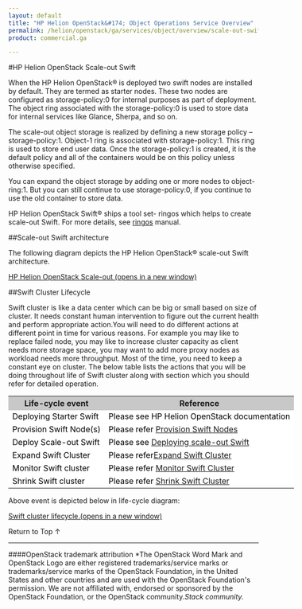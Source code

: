 ```yaml
---
layout: default
title: "HP Helion OpenStack&#174; Object Operations Service Overview"
permalink: /helion/openstack/ga/services/object/overview/scale-out-swift/
product: commercial.ga

---
```

<!--UNDER REVISION-->

<script>

function PageRefresh {
onLoad="window.refresh"
}

PageRefresh();

</script>

<!--
<p style="font-size: small;"> <a href="/helion/openstack/ga/services/object/overview/">&#9664; PREV</a> | <a href="/helion/openstack/services/overview/">&#9650; UP</a> | <a href="/helion/openstack/ga/services/swift/deployment-scale-out/"> NEXT &#9654</a> </p>
-->

#HP Helion OpenStack Scale-out Swift

<!---
HP Helion OpenStack&reg; offers  an optional Swift scale-out cluster instance of between two and twelve servers that is used for production cloud Object storage use. Scale-Out Swift extends the Starter Swift Cluster, which enables greater capacity while maintaining any initial data present in Starter Swift. --->



When the HP Helion OpenStack&reg; is deployed two swift nodes are installed by default. They are termed as starter nodes. These two nodes are configured as storage-policy:0 for internal purposes as part of deployment. The object ring associated with the storage-policy:0 is used to store data for internal services like Glance, Sherpa, and so on. 

The scale-out object storage is realized by defining a new storage policy – storage-policy:1. Object-1 ring is associated with storage-policy:1. This ring is used to store end user data. Once the storage-policy:1 is created,  it is the default policy and all of the containers would be on this policy unless otherwise specified.


You can expand the object storage by adding one or more nodes to object-ring:1. But you can still continue to use storage-policy:0, if you continue to use the old container to store data.

HP Helion OpenStack Swift&reg; ships a tool set- ringos which helps to create scale-out Swift. For more details, see [ringos]( /helion/openstack/GA1/services/object/pyringos/) manual.


##Scale-out Swift architecture 

The following diagram depicts the HP Helion OpenStack&reg; scale-out Swift architecture.

<a href="javascript:window.open('/content/documentation/media/swift_deployment-architecture-different-object-without-overcloud-controller-nodes.png','_blank','toolbar=no,menubar=no,resizable=yes,scrollbars=yes')">HP Helion OpenStack Scale-out (opens in a new window)</a>



##Swift Cluster Lifecycle

Swift cluster is like a data center which can be big or small based on size of cluster. It needs constant human intervention to figure out the current health and perform appropriate action.You will need to do different actions at different point in time for various reasons. For example you may like to replace failed node, you may like to increase cluster capacity as client needs more storage space, you may want to add more proxy nodes as workload needs more throughput. Most of the time, you need to keep a constant eye on cluster. The below table lists the actions that you will be doing throughout life of Swift cluster along with section which you should refer for detailed operation.

<table style="text-align: left; vertical-align: top; width:650px;">
<tr style="background-color: #C8C8C8;">
	<th><center>Life-cycle event<center></th>
	<th><center>Reference</center></th>
    </tr>
<tr style="background-color: white; color: black;">
	<td>Deploying Starter Swift</td>
	<td>Please see HP Helion OpenStack documentation</td>
   </tr>
<tr style="background-color: white; color: black;">
	<td>Provision Swift Node(s) </td>
	<td>Please refer <a href="/helion/openstack/ga/services/swift/provision-nodes/">Provision Swift Nodes</a></td> 
</td>
   </tr>
<tr style="background-color: white; color: black;">
	<td>Deploy Scale-out Swift</td>
	<td>Please see <a href=" /helion/openstack/ga/services/swift/deployment-scale-out/">Deploying scale-out Swift</a></td>
    </tr>
<tr style="background-color: white; color: black;">
	<td>Expand Swift Cluster</td>
	<td>Please refer<a href="/helion/openstack/ga/services/object/swift/expand-cluster/">Expand Swift Cluster</a></td>
    </tr>
<tr style="background-color: white; color: black;">
	<td>Monitor Swift cluster</td>
	<td>Please refer <a href="/helion/openstack/ga/services/object/swift/Monitor-cluster/">Monitor Swift Cluster</a></td>
    </tr>
<tr style="background-color: white; color: black;">
	<td>Shrink Swift cluster</td>
	<td>Please refer <a href="/helion/openstack/ga/services/object/swift/shrink-cluster/">Shrink Swift Cluster</a></td>
    </tr>
</table>

Above event is depicted below in life-cycle diagram:

<a href="javascript:window.open('/content/documentation/media/swift-cluster-lifecycle.png','_blank','toolbar=no,menubar=no,resizable=yes,scrollbars=yes')">Swift cluster lifecycle.(opens in a new window) </a> 



<!---
##Scale-out Swift deployment

For deploying scale-out Swift refer the following sections:


* [Provision Swift Node(s)]( /helion/openstack/ga/services/swift/provision-nodes/)
* [Deploy Scale-out Swift]( /helion/openstack/ga/services/swift/deployment-scale-out/)
* [Expand Swift Cluster]( /helion/openstack/ga/services/object/swift/expand-cluster/)
* [Monitor Swift Cluster]( /helion/openstack/ga/services/object/swift/Monitor-cluster/)
* [Shrink Swift Cluster]( /helion/openstack/ga/services/object/swift/shrink-cluster/)

--->







<a href="#top" style="padding:14px 0px 14px 0px; text-decoration: none;"> Return to Top &#8593; </a>

----
####OpenStack trademark attribution
*The OpenStack Word Mark and OpenStack Logo are either registered trademarks/service marks or trademarks/service marks of the OpenStack Foundation, in the United States and other countries and are used with the OpenStack Foundation's permission. We are not affiliated with, endorsed or sponsored by the OpenStack Foundation, or the OpenStack community.*Stack community.*
